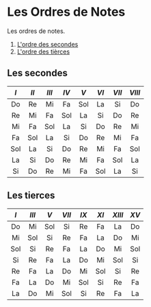 # Les Ordres de Notes
Les ordres de notes.
1. [L'ordre des secondes](#secs)
2. [L'ordre des tièrces](#tierces)

## Les secondes <a name="secs"></a>
|$I$  |$II$ |$III$|$IV$ |$V$  |$VI$ |$VII$|$VIII$| 
|:---:|:---:|:---:|:---:|:---:|:---:|:---:|:----:|
| Do  | Re  | Mi  | Fa  | Sol | La  | Si  | Do   |
| Re  | Mi  | Fa  | Sol | La  | Si  | Do  | Re   |
| Mi  | Fa  | Sol | La  | Si  | Do  | Re  | Mi   |
| Fa  | Sol | La  | Si  | Do  | Re  | Mi  | Fa   | 
| Sol | La  | Si  | Do  | Re  | Mi  | Fa  | Sol  |
| La  | Si  | Do  | Re  | Mi  | Fa  | Sol | La   |
| Si  | Do  | Re  | Mi  | Fa  | Sol | La  | Si   | 

## Les tierces <a name="tierces"></a>
| $I$   | $III$ | $V$ | $VII$ | $IX$  | $XI$ |$XIII$| $XV$ | 
|:-----:|:-----:|:---:|:-----:|:-----:|:----:|:----:|:----:|
| Do    | Mi    | Sol | Si    | Re    | Fa   | La   | Do   |
| Mi    | Sol   | Si  | Re    | Fa    | La   | Do   | Mi   |
| Sol   | Si    | Re  | Fa    | La    | Do   | Mi   | Sol  |
| Si    | Re    | Fa  | La    | Do    | Mi   | Sol  | Si   |
| Re    | Fa    | La  | Do    | Mi    | Sol  | Si   | Re   |
| Fa    | La    | Do  | Mi    | Sol   | Si   | Re   | Fa   |
| La    | Do    | Mi  | Sol   | Si    | Re   | Fa   | La   |